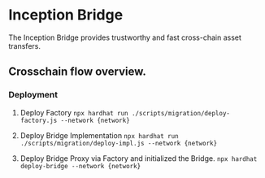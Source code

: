 # Inception Bridge

The Inception Bridge provides trustworthy and fast cross-chain asset transfers.

## Crosschain flow overview.

### Deployment

1. Deploy Factory
   `npx hardhat run ./scripts/migration/deploy-factory.js --network {network}`

2. Deploy Bridge Implementation
   `npx hardhat run ./scripts/migration/deploy-impl.js --network {network}`

3. Deploy Bridge Proxy via Factory and initialized the Bridge.
   `npx hardhat deploy-bridge --network {network}`
